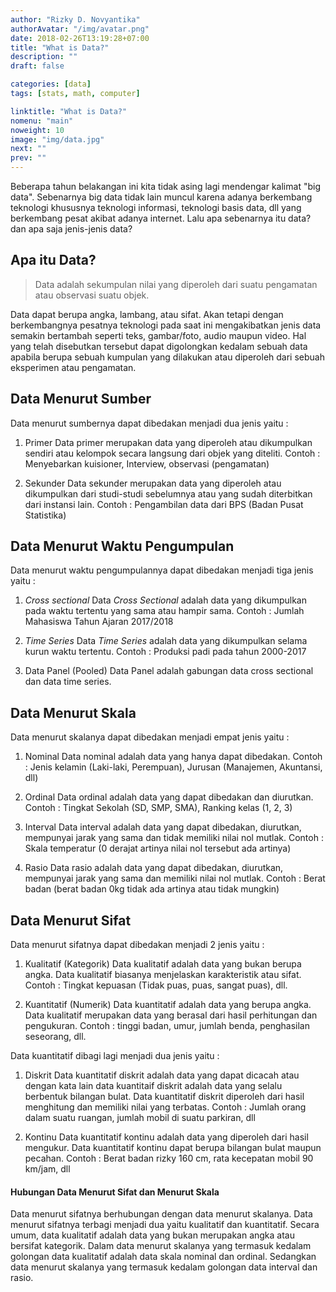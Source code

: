 ```yaml
---
author: "Rizky D. Novyantika"
authorAvatar: "/img/avatar.png"
date: 2018-02-26T13:19:28+07:00
title: "What is Data?"
description: ""
draft: false

categories: [data]
tags: [stats, math, computer]

linktitle: "What is Data?"
nomenu: "main"
noweight: 10
image: "img/data.jpg"
next: ""
prev: ""
---
```


Beberapa tahun belakangan ini kita tidak asing lagi mendengar kalimat "big data". Sebenarnya big data tidak lain muncul karena adanya berkembang teknologi khususnya teknologi informasi, teknologi basis data, dll yang berkembang pesat akibat adanya internet. Lalu apa sebenarnya itu data? dan apa saja jenis-jenis data?

## Apa itu Data?

> Data adalah sekumpulan nilai yang diperoleh dari suatu pengamatan atau observasi suatu objek. 

Data dapat berupa angka, lambang, atau sifat. Akan tetapi dengan berkembangnya pesatnya teknologi pada saat ini mengakibatkan jenis data semakin bertambah seperti teks, gambar/foto, audio maupun video. Hal yang telah disebutkan tersebut dapat digolongkan kedalam sebuah data apabila berupa sebuah kumpulan yang dilakukan atau diperoleh dari sebuah eksperimen atau pengamatan. 

## Data Menurut Sumber
Data menurut sumbernya dapat dibedakan menjadi dua jenis yaitu :
1. Primer
Data primer merupakan data yang diperoleh atau dikumpulkan sendiri atau kelompok secara langsung dari objek yang diteliti.
Contoh : Menyebarkan kuisioner, Interview, observasi (pengamatan)

2. Sekunder
Data sekunder merupakan data yang diperoleh atau dikumpulkan dari studi-studi sebelumnya atau yang sudah diterbitkan dari instansi lain.
Contoh : Pengambilan data dari BPS (Badan Pusat Statistika)

## Data Menurut Waktu Pengumpulan
Data menurut waktu pengumpulannya dapat dibedakan menjadi tiga jenis yaitu :
1. _Cross sectional_
Data _Cross Sectional_ adalah data yang dikumpulkan pada waktu tertentu yang sama atau hampir sama.
Contoh : Jumlah Mahasiswa Tahun Ajaran 2017/2018

2. _Time Series_
Data _Time Series_ adalah data yang dikumpulkan selama kurun waktu tertentu.
Contoh : Produksi padi pada tahun 2000-2017

3. Data Panel (Pooled)
Data Panel adalah gabungan data cross sectional dan data time series.

## Data Menurut Skala
Data menurut skalanya dapat dibedakan menjadi empat jenis yaitu :
1. Nominal
Data nominal adalah data yang hanya dapat dibedakan.
Contoh : Jenis kelamin (Laki-laki, Perempuan), Jurusan (Manajemen, Akuntansi, dll)

2. Ordinal
Data ordinal adalah data yang dapat dibedakan dan diurutkan.
Contoh : Tingkat Sekolah (SD, SMP, SMA), Ranking kelas (1, 2, 3)

3. Interval
Data interval adalah data yang dapat dibedakan, diurutkan, mempunyai jarak yang sama dan tidak memiliki nilai nol mutlak.
Contoh : Skala temperatur (0 derajat artinya nilai nol tersebut ada artinya)

4. Rasio
Data rasio adalah data yang dapat dibedakan, diurutkan, mempunyai jarak yang sama dan memiliki nilai nol mutlak.
Contoh : Berat badan (berat badan 0kg tidak ada artinya atau tidak mungkin)

## Data Menurut Sifat
Data menurut sifatnya dapat dibedakan menjadi 2 jenis yaitu :
1. Kualitatif (Kategorik)
Data kualitatif adalah data yang bukan berupa angka. Data kualitatif biasanya menjelaskan karakteristik atau sifat.
Contoh : Tingkat kepuasan (Tidak puas, puas, sangat puas), dll.

2. Kuantitatif (Numerik)
Data kuantitatif adalah data yang berupa angka. Data kualitatif merupakan data yang berasal dari hasil perhitungan dan pengukuran.
Contoh : tinggi badan, umur, jumlah benda, penghasilan seseorang, dll.

Data kuantitatif dibagi lagi menjadi dua jenis yaitu :
1. Diskrit
Data kuantitatif diskrit adalah data yang dapat dicacah atau dengan kata lain data kuantitaif diskrit adalah data yang selalu berbentuk bilangan bulat. Data kuantitatif diskrit diperoleh dari hasil menghitung dan memiliki nilai yang terbatas.
Contoh : Jumlah orang dalam suatu ruangan, jumlah mobil di suatu parkiran, dll

2. Kontinu
Data kuantitatif kontinu adalah data yang diperoleh dari hasil mengukur. Data kuantitatif kontinu dapat berupa bilangan bulat maupun pecahan. 
Contoh : Berat badan rizky 160 cm, rata kecepatan mobil 90 km/jam, dll

#### Hubungan Data Menurut Sifat dan Menurut Skala
Data menurut sifatnya berhubungan dengan data menurut skalanya. Data menurut sifatnya terbagi menjadi dua yaitu kualitatif dan kuantitatif. Secara umum, data kualitatif adalah data yang bukan merupakan angka atau bersifat kategorik. Dalam data menurut skalanya yang termasuk kedalam golongan data kualitatif adalah data skala nominal dan ordinal. Sedangkan data menurut skalanya yang termasuk kedalam golongan data interval dan rasio.